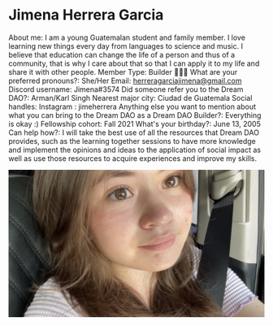 # Jimena Herrera Garcia

About me: I am a young Guatemalan student and family member. I love learning new things every day from languages to science and music. I believe that education can change the life of a person and thus of a community, that is why I care about that so that I can apply it to my life and share it with other people.
Member Type: Builder 👷🏾‍♀️
What are your preferred pronouns?: She/Her
Email: herreragarciajimena@gmail.com
Discord username: Jimena#3574
Did someone refer you to the Dream DAO?: Arman/Karl Singh
Nearest major city: Ciudad de Guatemala
Social handles: Instagram : jimeherrera
Anything else you want to mention about what you can bring to the Dream DAO as a Dream DAO Builder?: Everything is okay :)
Fellowship cohort: Fall 2021
What's your birthday?: June 13, 2005
Can help how?: I will take the best use of all the resources that Dream DAO provides, such as the learning together sessions to have more knowledge and implement the opinions and ideas to the application of social impact as well as use those resources to acquire experiences and improve my skills.

![Jimena.png](Jimena%20Herrera%20Garcia%205c7ffe3876eb47c48c7f438a4c1f1e49/Jimena.png)